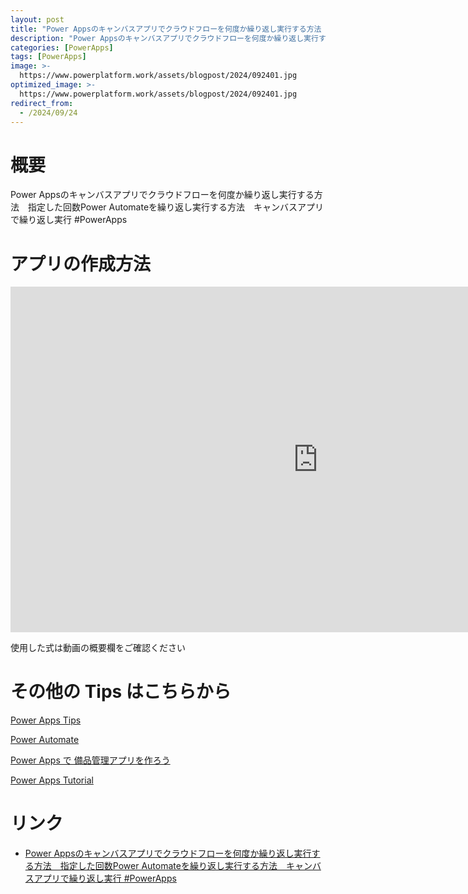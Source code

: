```yaml
---
layout: post
title: "Power Appsのキャンバスアプリでクラウドフローを何度か繰り返し実行する方法　指定した回数Power Automateを繰り返し実行する方法　キャンバスアプリで繰り返し実行 #PowerApps"
description: "Power Appsのキャンバスアプリでクラウドフローを何度か繰り返し実行する方法　指定した回数Power Automateを繰り返し実行する方法　キャンバスアプリで繰り返し実行 #PowerAppsを動画で分かりやすく解説"
categories: [PowerApps]
tags: [PowerApps]
image: >-
  https://www.powerplatform.work/assets/blogpost/2024/092401.jpg
optimized_image: >-
  https://www.powerplatform.work/assets/blogpost/2024/092401.jpg
redirect_from:
  - /2024/09/24
---
```



#  概要

Power Appsのキャンバスアプリでクラウドフローを何度か繰り返し実行する方法　指定した回数Power Automateを繰り返し実行する方法　キャンバスアプリで繰り返し実行 #PowerApps


# アプリの作成方法

<iframe width="983" height="553" src="https://www.youtube.com/embed/oWtLB7NEuaI" title="YouTube video player" frameborder="0" allow="accelerometer; autoplay; clipboard-write; encrypted-media; gyroscope; picture-in-picture" allowfullscreen></iframe>


使用した式は動画の概要欄をご確認ください


# その他の Tips はこちらから

[Power Apps Tips](https://www.youtube.com/watch?v=VrAQf3JQ7yM&list=PLVhFi1fb3DqakSLVMn22DDcySXh9jtzi- )


[Power Automate](https://www.youtube.com/watch?v=-YnJYT0ASEM&list=PLVhFi1fb3Dqbzic6GieqnLFgD3aTj-eHA)


[Power Apps で 備品管理アプリを作ろう](https://www.youtube.com/playlist?list=PLVhFi1fb3DqZM3HKb8Hea6XEL96990Fyn)


[Power Apps Tutorial](https://www.youtube.com/playlist?list=PLVhFi1fb3DqalxpL974VvAJvV4iWoSbe_)


# リンク


- [Power Appsのキャンバスアプリでクラウドフローを何度か繰り返し実行する方法　指定した回数Power Automateを繰り返し実行する方法　キャンバスアプリで繰り返し実行 #PowerApps](https://www.youtube.com/watch?v=oWtLB7NEuaI)

